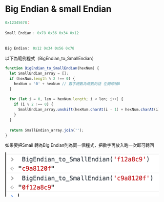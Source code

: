 # Big Endian & small Endian

```javascript
0x12345678：

Small Endian： 0x78 0x56 0x34 0x12 


Big Endian： 0x12 0x34 0x56 0x78
```

以下為範例程式（BigEndian\_to\_SmallEndian）

```javascript
function BigEndian_to_SmallEndian(hexNum) {
  let SmallEndian_array = [];
  if (hexNum.length % 2 !== 0) {
    hexNum = '0' + hexNum // 數字總數為奇數的話 在開頭補0
  }

  for (let i = 0, len = hexNum.length; i < len; i++) {
    if (i % 2 !== 0) {
      SmallEndian_array.unshift(hexNum.charAt(i - 1) + hexNum.charAt(i))
    }
  }

  return SmallEndian_array.join('');
}
```

如果要把Smail 轉為BIg Endian則為同一個程式，把數字再放入跑一次即可轉回

![](<assets/螢幕快照 2017-12-17 下午2.20.56.png>)
